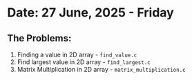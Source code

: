 # Date: 27 June, 2025 - Friday

## The Problems:
1. Finding a value in 2D array - `find_value.c`
2. Find largest value in 2D array - `find_largest.c`
3. Matrix Multiplication in 2D array - `matrix_multiplication.c`